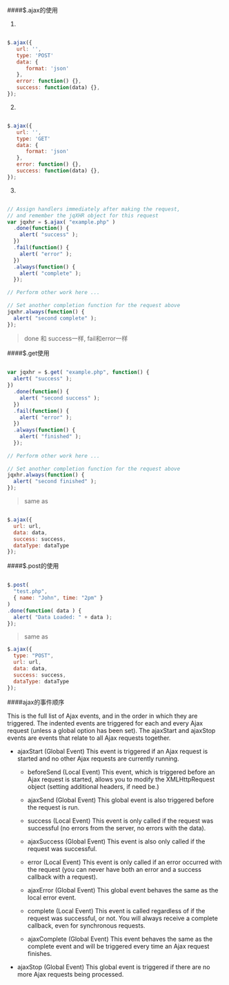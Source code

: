 ####$.ajax的使用

1.
```javascript

$.ajax({
   url: '',
   type: 'POST'
   data: {
      format: 'json'
   },
   error: function() {},
   success: function(data) {},
});

```

2.
```javascript

$.ajax({
   url: '',
   type: 'GET'
   data: {
      format: 'json'
   },
   error: function() {},
   success: function(data) {},
});

```

3.
```javascript

// Assign handlers immediately after making the request,
// and remember the jqXHR object for this request
var jqxhr = $.ajax( "example.php" )
  .done(function() {
    alert( "success" );
  })
  .fail(function() {
    alert( "error" );
  })
  .always(function() {
    alert( "complete" );
  });
 
// Perform other work here ...
 
// Set another completion function for the request above
jqxhr.always(function() {
  alert( "second complete" );
});

```

> done 和 success一样, fail和error一样

####$.get使用

```javascript

var jqxhr = $.get( "example.php", function() {
  alert( "success" );
})
  .done(function() {
    alert( "second success" );
  })
  .fail(function() {
    alert( "error" );
  })
  .always(function() {
    alert( "finished" );
  });
 
// Perform other work here ...
 
// Set another completion function for the request above
jqxhr.always(function() {
  alert( "second finished" );
});
```

> same as 

```javascript

$.ajax({
  url: url,
  data: data,
  success: success,
  dataType: dataType
});
```

####$.post的使用

```javascript

$.post(
  "test.php", 
  { name: "John", time: "2pm" }
)
.done(function( data ) {
  alert( "Data Loaded: " + data );
});
```

> same as 

```javascript
$.ajax({
  type: "POST",
  url: url,
  data: data,
  success: success,
  dataType: dataType
});
```

####ajax的事件顺序

This is the full list of Ajax events, and in the order in which they are triggered. The indented events are triggered for each and every Ajax request (unless a global option has been set). The ajaxStart and ajaxStop events are events that relate to all Ajax requests together.

  * ajaxStart (Global Event)
This event is triggered if an Ajax request is started and no other Ajax requests are currently running.
    * beforeSend (Local Event)
This event, which is triggered before an Ajax request is started, allows you to modify the XMLHttpRequest object (setting additional headers, if need be.)

    * ajaxSend (Global Event)
This global event is also triggered before the request is run.
    * success (Local Event)
This event is only called if the request was successful (no errors from the server, no errors with the data).
    * ajaxSuccess (Global Event)
This event is also only called if the request was successful.
    * error (Local Event)
This event is only called if an error occurred with the request (you can never have both an error and a success callback with a request).
    * ajaxError (Global Event)
This global event behaves the same as the local error event.
    * complete (Local Event)
This event is called regardless of if the request was successful, or not. You will always receive a complete callback, even for synchronous requests.
    * ajaxComplete (Global Event)
This event behaves the same as the complete event and will be triggered every time an Ajax request finishes.

* ajaxStop (Global Event)
This global event is triggered if there are no more Ajax requests being processed.

